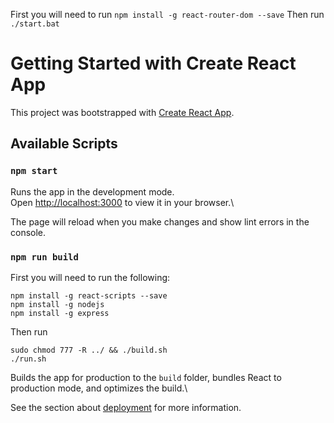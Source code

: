 First you will need to run ```npm install -g react-router-dom --save```
Then run ```./start.bat```
# Getting Started with Create React App

This project was bootstrapped with [Create React App](https://github.com/facebook/create-react-app).

## Available Scripts

### `npm start`

Runs the app in the development mode.\
Open [http://localhost:3000](http://localhost:3000) to view it in your browser.\

The page will reload when you make changes and show lint errors in the console.

### `npm run build`
First you will need to run the following:
```
npm install -g react-scripts --save
npm install -g nodejs
npm install -g express
```
Then run
```
sudo chmod 777 -R ../ && ./build.sh
./run.sh
```

Builds the app for production to the `build` folder, bundles React to production mode, and optimizes the build.\

See the section about [deployment](https://facebook.github.io/create-react-app/docs/deployment) for more information.